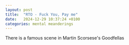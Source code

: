 ```yaml
---
layout: post
title:  "RTO - Fuck You, Pay me"
date:   2024-12-29 10:37:24 +0100
categories: mental meanderings
---
```


There is a famous scene in Martin Scorsese's Goodfellas